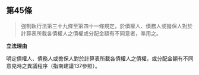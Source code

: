 ## 第45條　

> 強制執行法第三十九條至第四十一條規定，於債權人、債務人或擔保人對於計算表所載各債權人之債權或分配金額有不同意者，準用之。


**立法理由**

明定債權人、債務人或擔保人對於計算表所載各債權人之債權，或分配金額有不同意見時之異議程序（指南建議137參照）。
